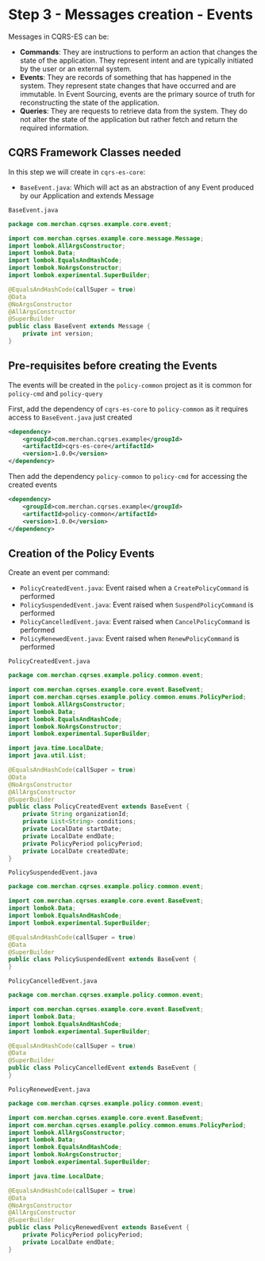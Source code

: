 # Step 3 - Messages creation - Events
Messages in CQRS-ES can be:
- **Commands**: They are instructions to perform an action that changes the state of the application. They represent intent and are typically initiated by the user or an external system.
- **Events**: They are records of something that has happened in the system. They represent state changes that have occurred and are immutable. In Event Sourcing, events are the primary source of truth for reconstructing the state of the application.
- **Queries**: They are requests to retrieve data from the system. They do not alter the state of the application but rather fetch and return the required information.

## CQRS Framework Classes needed
In this step we will create in `cqrs-es-core`:
- `BaseEvent.java`: Which will act as an abstraction of any Event produced by our Application and extends Message

`BaseEvent.java`
```java
package com.merchan.cqrses.example.core.event;

import com.merchan.cqrses.example.core.message.Message;
import lombok.AllArgsConstructor;
import lombok.Data;
import lombok.EqualsAndHashCode;
import lombok.NoArgsConstructor;
import lombok.experimental.SuperBuilder;

@EqualsAndHashCode(callSuper = true)
@Data
@NoArgsConstructor
@AllArgsConstructor
@SuperBuilder
public class BaseEvent extends Message {
    private int version;
}

```

## Pre-requisites before creating the Events
The events will be created in the `policy-common` project as it is common for `policy-cmd` and `policy-query`

First, add the dependency of `cqrs-es-core` to `policy-common` as it requires access to `BaseEvent.java` just created

```xml
<dependency>
    <groupId>com.merchan.cqrses.example</groupId>
    <artifactId>cqrs-es-core</artifactId>
    <version>1.0.0</version>
</dependency>
```

Then add the dependency `policy-common` to `policy-cmd` for accessing the created events

```xml
<dependency>
    <groupId>com.merchan.cqrses.example</groupId>
    <artifactId>policy-common</artifactId>
    <version>1.0.0</version>
</dependency>
```

## Creation of the Policy Events
Create an event per command:
- `PolicyCreatedEvent.java`: Event raised when a `CreatePolicyCommand` is performed
- `PolicySuspendedEvent.java`: Event raised when `SuspendPolicyCommand` is performed
- `PolicyCancelledEvent.java`: Event raised when `CancelPolicyCommand` is performed
- `PolicyRenewedEvent.java`: Event raised when `RenewPolicyCommand` is performed

`PolicyCreatedEvent.java`

```java
package com.merchan.cqrses.example.policy.common.event;

import com.merchan.cqrses.example.core.event.BaseEvent;
import com.merchan.cqrses.example.policy.common.enums.PolicyPeriod;
import lombok.AllArgsConstructor;
import lombok.Data;
import lombok.EqualsAndHashCode;
import lombok.NoArgsConstructor;
import lombok.experimental.SuperBuilder;

import java.time.LocalDate;
import java.util.List;

@EqualsAndHashCode(callSuper = true)
@Data
@NoArgsConstructor
@AllArgsConstructor
@SuperBuilder
public class PolicyCreatedEvent extends BaseEvent {
    private String organizationId;
    private List<String> conditions;
    private LocalDate startDate;
    private LocalDate endDate;
    private PolicyPeriod policyPeriod;
    private LocalDate createdDate;
}

```

`PolicySuspendedEvent.java`

```java
package com.merchan.cqrses.example.policy.common.event;

import com.merchan.cqrses.example.core.event.BaseEvent;
import lombok.Data;
import lombok.EqualsAndHashCode;
import lombok.experimental.SuperBuilder;

@EqualsAndHashCode(callSuper = true)
@Data
@SuperBuilder
public class PolicySuspendedEvent extends BaseEvent {
}

```

`PolicyCancelledEvent.java`

```java
package com.merchan.cqrses.example.policy.common.event;

import com.merchan.cqrses.example.core.event.BaseEvent;
import lombok.Data;
import lombok.EqualsAndHashCode;
import lombok.experimental.SuperBuilder;

@EqualsAndHashCode(callSuper = true)
@Data
@SuperBuilder
public class PolicyCancelledEvent extends BaseEvent {
}

```

`PolicyRenewedEvent.java`

```java
package com.merchan.cqrses.example.policy.common.event;

import com.merchan.cqrses.example.core.event.BaseEvent;
import com.merchan.cqrses.example.policy.common.enums.PolicyPeriod;
import lombok.AllArgsConstructor;
import lombok.Data;
import lombok.EqualsAndHashCode;
import lombok.NoArgsConstructor;
import lombok.experimental.SuperBuilder;

import java.time.LocalDate;

@EqualsAndHashCode(callSuper = true)
@Data
@NoArgsConstructor
@AllArgsConstructor
@SuperBuilder
public class PolicyRenewedEvent extends BaseEvent {
    private PolicyPeriod policyPeriod;
    private LocalDate endDate;
}


```

